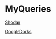 # MyQueries

[Shodan](https://github.com/BushidoUK/MyShodanQueries/blob/main/ShodanQueries.csv)

[GoogleDorks]()
